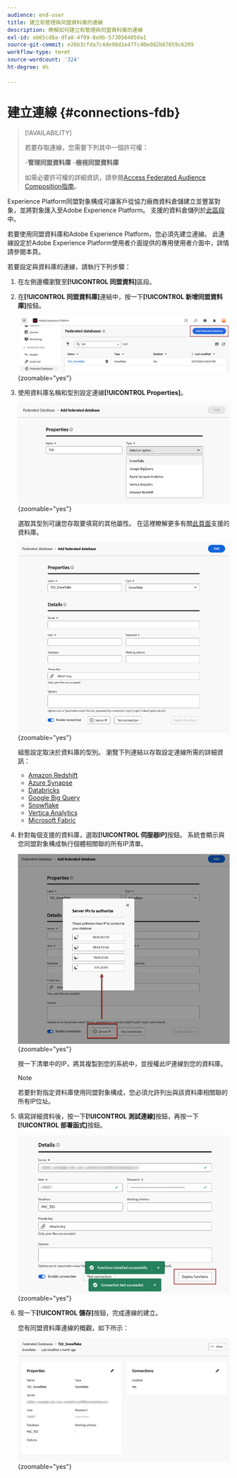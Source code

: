 ```yaml
---
audience: end-user
title: 建立和管理與同盟資料庫的連線
description: 瞭解如何建立和管理與同盟資料庫的連線
exl-id: ab65cd8a-dfa0-4f09-8e9b-5730564050a1
source-git-commit: e26b3cfda7c4de98d1e47fc40edd2b87859c6209
workflow-type: tm+mt
source-wordcount: '324'
ht-degree: 4%

---
```


# 建立連線 {#connections-fdb}

>[!AVAILABILITY]
>
>若要存取連線，您需要下列其中一個許可權：
>
>-**管理同盟資料庫**
>-**檢視同盟資料庫**
>
>如需必要許可權的詳細資訊，請參閱[Access Federated Audience Composition指南](/help/start/feature-access.md)。

Experience Platform同盟對象構成可讓客戶從協力廠商資料倉儲建立並豐富對象，並將對象匯入至Adobe Experience Platform。 支援的資料倉儲列於[此區段](../start/access-prerequisites.md#supported-systems)中。

若要使用同盟資料庫和Adobe Experience Platform，您必須先建立連線。 此連線設定於Adobe Experience Platform使用者介面提供的專用使用者介面中，詳情請參閱本頁。

若要設定與資料庫的連線，請執行下列步驟：

1. 在左側邊欄瀏覽至&#x200B;**[!UICONTROL 同盟資料]**&#x200B;區段。

1. 在&#x200B;**[!UICONTROL 同盟資料庫]**&#x200B;連結中，按一下&#x200B;**[!UICONTROL 新增同盟資料庫]**&#x200B;按鈕。

   ![](assets/connections_list.png){zoomable="yes"}

1. 使用資料庫名稱和型別設定連線&#x200B;**[!UICONTROL Properties]**。

   ![](assets/connections_name.png){zoomable="yes"}

   選取其型別可讓您存取要填寫的其他屬性。 在這裡瞭解更多有關[此頁面](federated-db.md)支援的資料庫。

   ![](assets/connections_details.png){zoomable="yes"}

   組態設定取決於資料庫的型別。 瀏覽下列連結以存取設定連線所需的詳細資訊：

   * [Amazon Redshift](federated-db.md#amazon-redshift)
   * [Azure Synapse](federated-db.md#azure-synapse-redshift)
   * [Databricks](federated-db.md#databricks)
   * [Google Big Query](federated-db.md#google-big-query)
   * [Snowflake](federated-db.md#snowflake)
   * [Vertica Analytics](federated-db.md#vertica-analytics)
   * [Microsoft Fabric](federated-db.md#microsoft-fabric)

1. 針對每個支援的資料庫，選取&#x200B;**[!UICONTROL 伺服器IP]**&#x200B;按鈕。 系統會顯示與您同盟對象構成執行個體相關聯的所有IP清單。

   ![](assets/connections_server_IPs.png){zoomable="yes"}

   按一下清單中的IP，將其複製到您的系統中，並授權此IP連線到您的資料庫。

   >[!NOTE]
   >
   >若要針對指定資料庫使用同盟對象構成，您必須允許列出與該資料庫相關聯的所有IP位址。

1. 填寫詳細資料後，按一下&#x200B;**[!UICONTROL 測試連線]**&#x200B;按鈕，再按一下&#x200B;**[!UICONTROL 部署函式]**&#x200B;按鈕。

   ![](assets/connections_testdeploy.png){zoomable="yes"}

1. 按一下&#x200B;**[!UICONTROL 儲存]**&#x200B;按鈕，完成連線的建立。

   您有同盟資料庫連線的概觀，如下所示：

   ![](assets/connections_overview.png){zoomable="yes"}
